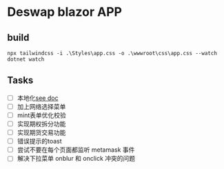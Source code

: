# Deswap blazor APP


## build

```shell
npx tailwindcss -i .\Styles\app.css -o .\wwwroot\css\app.css --watch
dotnet watch
```

## Tasks

- [ ] 本地化[see doc](https://learn.microsoft.com/en-us/aspnet/core/blazor/globalization-localization?view=aspnetcore-8.0)
- [ ] 加上网络选择菜单
- [ ] mint表单优化校验
- [ ] 实现期权拆分功能
- [ ] 实现期货交易功能
- [ ] 错误提示的toast
- [ ] 尝试不要在每个页面都监听 metamask 事件
- [ ] 解决下拉菜单 onblur 和 onclick 冲突的问题

